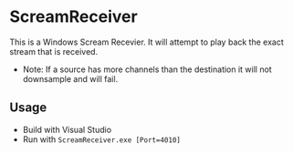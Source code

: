 # ScreamReceiver
This is a Windows Scream Recevier. It will attempt to play back the exact stream that is received.

* Note: If a source has more channels than the destination it will not downsample and will fail.

## Usage

* Build with Visual Studio
* Run with `ScreamReceiver.exe [Port=4010]`